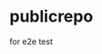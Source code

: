 # publicrepo
for e2e test































































































































































































































































































































































































































































































































































































































































































































































































































































































































































































































































































































































































































































































































































































































































































































































































































































































































































































































































































































































































































































































































































































































































































































































































































































































































































































